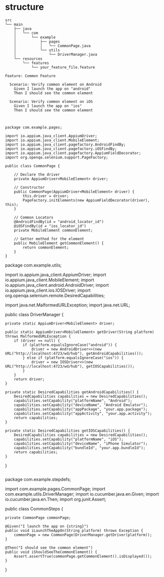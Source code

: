 # structure

```
src
└── main
    ├── java
    │   └── com
    │       └── example
    │           ├── pages
    │           │   └── CommonPage.java
    │           └── utils
    │               └── DriverManager.java
    └── resources
        └── features
            └── your_feature_file.feature

```

```
Feature: Common Feature

  Scenario: Verify common element on Android
    Given I launch the app on "android"
    Then I should see the common element

  Scenario: Verify common element on iOS
    Given I launch the app on "ios"
    Then I should see the common element


```

```

package com.example.pages;

import io.appium.java_client.AppiumDriver;
import io.appium.java_client.MobileElement;
import io.appium.java_client.pagefactory.AndroidFindBy;
import io.appium.java_client.pagefactory.iOSFindBy;
import io.appium.java_client.pagefactory.AppiumFieldDecorator;
import org.openqa.selenium.support.PageFactory;

public class CommonPage {

    // Declare the driver
    private AppiumDriver<MobileElement> driver;

    // Constructor
    public CommonPage(AppiumDriver<MobileElement> driver) {
        this.driver = driver;
        PageFactory.initElements(new AppiumFieldDecorator(driver), this);
    }

    // Common Locators
    @AndroidFindBy(id = "android_locator_id")
    @iOSFindBy(id = "ios_locator_id")
    private MobileElement commonElement;

    // Getter method for the element
    public MobileElement getCommonElement() {
        return commonElement;
    }
}

```


package com.example.utils;

import io.appium.java_client.AppiumDriver;
import io.appium.java_client.MobileElement;
import io.appium.java_client.android.AndroidDriver;
import io.appium.java_client.ios.IOSDriver;
import org.openqa.selenium.remote.DesiredCapabilities;

import java.net.MalformedURLException;
import java.net.URL;

public class DriverManager {

    private static AppiumDriver<MobileElement> driver;

    public static AppiumDriver<MobileElement> getDriver(String platform) throws MalformedURLException {
        if (driver == null) {
            if (platform.equalsIgnoreCase("android")) {
                driver = new AndroidDriver<>(new URL("http://localhost:4723/wd/hub"), getAndroidCapabilities());
            } else if (platform.equalsIgnoreCase("ios")) {
                driver = new IOSDriver<>(new URL("http://localhost:4723/wd/hub"), getIOSCapabilities());
            }
        }
        return driver;
    }

    private static DesiredCapabilities getAndroidCapabilities() {
        DesiredCapabilities capabilities = new DesiredCapabilities();
        capabilities.setCapability("platformName", "Android");
        capabilities.setCapability("deviceName", "Android Emulator");
        capabilities.setCapability("appPackage", "your.app.package");
        capabilities.setCapability("appActivity", "your.app.activity");
        return capabilities;
    }

    private static DesiredCapabilities getIOSCapabilities() {
        DesiredCapabilities capabilities = new DesiredCapabilities();
        capabilities.setCapability("platformName", "iOS");
        capabilities.setCapability("deviceName", "iPhone Simulator");
        capabilities.setCapability("bundleId", "your.app.bundleId");
        return capabilities;
    }
}

```
```

package com.example.stepdefs;

import com.example.pages.CommonPage;
import com.example.utils.DriverManager;
import io.cucumber.java.en.Given;
import io.cucumber.java.en.Then;
import org.junit.Assert;

public class CommonSteps {

    private CommonPage commonPage;

    @Given("I launch the app on {string}")
    public void iLaunchTheAppOn(String platform) throws Exception {
        commonPage = new CommonPage(DriverManager.getDriver(platform));
    }

    @Then("I should see the common element")
    public void iShouldSeeTheCommonElement() {
        Assert.assertTrue(commonPage.getCommonElement().isDisplayed());
    }
}
```
